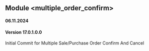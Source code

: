 ## Module <multiple_order_confirm>

#### 06.11.2024

#### Version 17.0.1.0.0

Initial Commit for Multiple Sale/Purchase Order Confirm And Cancel
